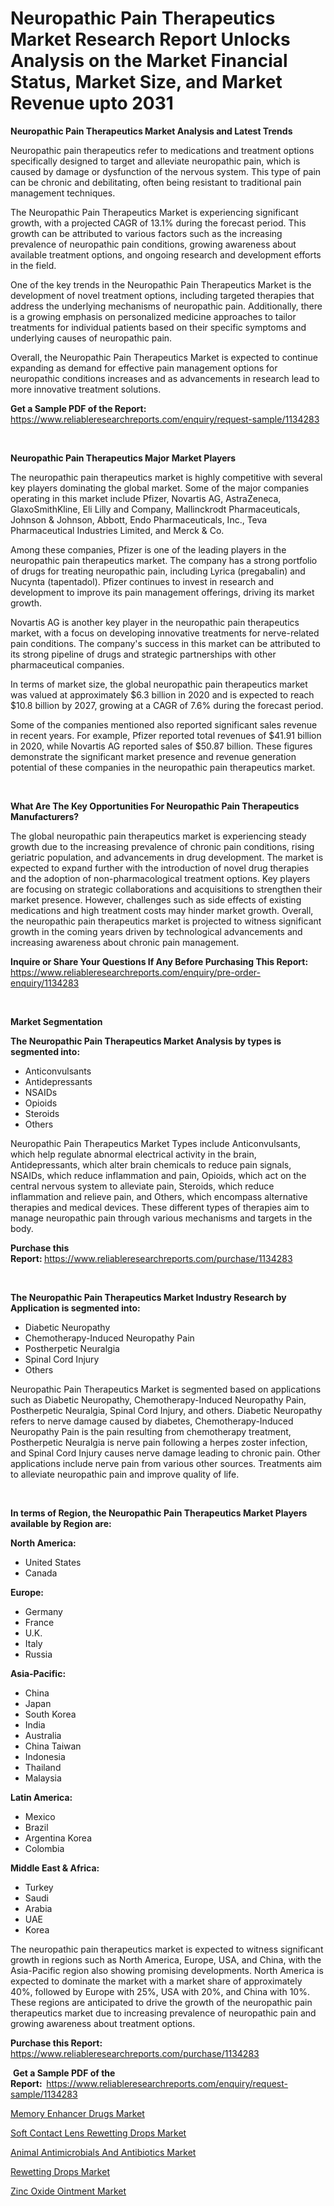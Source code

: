 <p><h1>Neuropathic Pain Therapeutics Market Research Report Unlocks Analysis on the Market Financial Status, Market Size, and Market Revenue upto 2031</h1></p><p><strong>Neuropathic Pain Therapeutics Market Analysis and Latest Trends</strong></p>
<p><p>Neuropathic pain therapeutics refer to medications and treatment options specifically designed to target and alleviate neuropathic pain, which is caused by damage or dysfunction of the nervous system. This type of pain can be chronic and debilitating, often being resistant to traditional pain management techniques.</p><p>The Neuropathic Pain Therapeutics Market is experiencing significant growth, with a projected CAGR of 13.1% during the forecast period. This growth can be attributed to various factors such as the increasing prevalence of neuropathic pain conditions, growing awareness about available treatment options, and ongoing research and development efforts in the field.</p><p>One of the key trends in the Neuropathic Pain Therapeutics Market is the development of novel treatment options, including targeted therapies that address the underlying mechanisms of neuropathic pain. Additionally, there is a growing emphasis on personalized medicine approaches to tailor treatments for individual patients based on their specific symptoms and underlying causes of neuropathic pain.</p><p>Overall, the Neuropathic Pain Therapeutics Market is expected to continue expanding as demand for effective pain management options for neuropathic conditions increases and as advancements in research lead to more innovative treatment solutions.</p></p>
<p><strong>Get a Sample PDF of the Report:&nbsp;</strong> <a href="https://www.reliableresearchreports.com/enquiry/request-sample/1134283">https://www.reliableresearchreports.com/enquiry/request-sample/1134283</a></p>
<p>&nbsp;</p>
<p><strong>Neuropathic Pain Therapeutics Major Market Players</strong></p>
<p><p>The neuropathic pain therapeutics market is highly competitive with several key players dominating the global market. Some of the major companies operating in this market include Pfizer, Novartis AG, AstraZeneca, GlaxoSmithKline, Eli Lilly and Company, Mallinckrodt Pharmaceuticals, Johnson & Johnson, Abbott, Endo Pharmaceuticals, Inc., Teva Pharmaceutical Industries Limited, and Merck & Co.</p><p>Among these companies, Pfizer is one of the leading players in the neuropathic pain therapeutics market. The company has a strong portfolio of drugs for treating neuropathic pain, including Lyrica (pregabalin) and Nucynta (tapentadol). Pfizer continues to invest in research and development to improve its pain management offerings, driving its market growth.</p><p>Novartis AG is another key player in the neuropathic pain therapeutics market, with a focus on developing innovative treatments for nerve-related pain conditions. The company's success in this market can be attributed to its strong pipeline of drugs and strategic partnerships with other pharmaceutical companies.</p><p>In terms of market size, the global neuropathic pain therapeutics market was valued at approximately $6.3 billion in 2020 and is expected to reach $10.8 billion by 2027, growing at a CAGR of 7.6% during the forecast period.</p><p>Some of the companies mentioned also reported significant sales revenue in recent years. For example, Pfizer reported total revenues of $41.91 billion in 2020, while Novartis AG reported sales of $50.87 billion. These figures demonstrate the significant market presence and revenue generation potential of these companies in the neuropathic pain therapeutics market.</p></p>
<p>&nbsp;</p>
<p><strong>What Are The Key Opportunities For Neuropathic Pain Therapeutics Manufacturers?</strong></p>
<p><p>The global neuropathic pain therapeutics market is experiencing steady growth due to the increasing prevalence of chronic pain conditions, rising geriatric population, and advancements in drug development. The market is expected to expand further with the introduction of novel drug therapies and the adoption of non-pharmacological treatment options. Key players are focusing on strategic collaborations and acquisitions to strengthen their market presence. However, challenges such as side effects of existing medications and high treatment costs may hinder market growth. Overall, the neuropathic pain therapeutics market is projected to witness significant growth in the coming years driven by technological advancements and increasing awareness about chronic pain management.</p></p>
<p><strong>Inquire or Share Your Questions If Any Before Purchasing This Report:</strong> <a href="https://www.reliableresearchreports.com/enquiry/pre-order-enquiry/1134283">https://www.reliableresearchreports.com/enquiry/pre-order-enquiry/1134283</a></p>
<p>&nbsp;</p>
<p><strong>Market Segmentation</strong></p>
<p><strong>The Neuropathic Pain Therapeutics Market Analysis by types is segmented into:</strong></p>
<p><ul><li>Anticonvulsants</li><li>Antidepressants</li><li>NSAIDs</li><li>Opioids</li><li>Steroids</li><li>Others</li></ul></p>
<p><p>Neuropathic Pain Therapeutics Market Types include Anticonvulsants, which help regulate abnormal electrical activity in the brain, Antidepressants, which alter brain chemicals to reduce pain signals, NSAIDs, which reduce inflammation and pain, Opioids, which act on the central nervous system to alleviate pain, Steroids, which reduce inflammation and relieve pain, and Others, which encompass alternative therapies and medical devices. These different types of therapies aim to manage neuropathic pain through various mechanisms and targets in the body.</p></p>
<p><strong>Purchase this Report:&nbsp;</strong><a href="https://www.reliableresearchreports.com/purchase/1134283">https://www.reliableresearchreports.com/purchase/1134283</a></p>
<p>&nbsp;</p>
<p><strong>The Neuropathic Pain Therapeutics Market Industry Research by Application is segmented into:</strong></p>
<p><ul><li>Diabetic Neuropathy</li><li>Chemotherapy-Induced Neuropathy Pain</li><li>Postherpetic Neuralgia</li><li>Spinal Cord Injury</li><li>Others</li></ul></p>
<p><p>Neuropathic Pain Therapeutics Market is segmented based on applications such as Diabetic Neuropathy, Chemotherapy-Induced Neuropathy Pain, Postherpetic Neuralgia, Spinal Cord Injury, and others. Diabetic Neuropathy refers to nerve damage caused by diabetes, Chemotherapy-Induced Neuropathy Pain is the pain resulting from chemotherapy treatment, Postherpetic Neuralgia is nerve pain following a herpes zoster infection, and Spinal Cord Injury causes nerve damage leading to chronic pain. Other applications include nerve pain from various other sources. Treatments aim to alleviate neuropathic pain and improve quality of life.</p></p>
<p>&nbsp;</p>
<p><strong>In terms of Region, the Neuropathic Pain Therapeutics Market Players available by Region are:</strong></p>
<p>
    <p> <strong> North America: </strong>
        <ul>
            <li>United States</li>
            <li>Canada</li>
        </ul>
        </p> 
    <p> <strong> Europe: </strong>
        <ul>
            <li>Germany</li>
            <li>France</li>
            <li>U.K.</li>
            <li>Italy</li>
            <li>Russia</li>
        </ul>
        </p> 
    <p> <strong> Asia-Pacific: </strong>
        <ul>
            <li>China</li>
            <li>Japan</li>
            <li>South Korea</li>
            <li>India</li>
            <li>Australia</li>
            <li>China Taiwan</li>
            <li>Indonesia</li>
            <li>Thailand</li>
            <li>Malaysia</li>
        </ul>
        </p> 
    <p> <strong> Latin America: </strong>
        <ul>
            <li>Mexico</li>
            <li>Brazil</li>
            <li>Argentina Korea</li>
            <li>Colombia</li>
        </ul>
        </p> 
    <p> <strong> Middle East & Africa: </strong>
        <ul>
            <li>Turkey</li>
            <li>Saudi</li>
            <li>Arabia</li>
            <li>UAE</li>
            <li>Korea</li>
        </ul>
    </p>
    </p>
<p><p>The neuropathic pain therapeutics market is expected to witness significant growth in regions such as North America, Europe, USA, and China, with the Asia-Pacific region also showing promising developments. North America is expected to dominate the market with a market share of approximately 40%, followed by Europe with 25%, USA with 20%, and China with 10%. These regions are anticipated to drive the growth of the neuropathic pain therapeutics market due to increasing prevalence of neuropathic pain and growing awareness about treatment options.</p></p>
<p><strong>Purchase this Report: </strong><a href="https://www.reliableresearchreports.com/purchase/1134283">https://www.reliableresearchreports.com/purchase/1134283</a></p>
<p>&nbsp;<strong>Get a Sample PDF of the Report:&nbsp;&nbsp;</strong><a href="https://www.reliableresearchreports.com/enquiry/request-sample/1134283">https://www.reliableresearchreports.com/enquiry/request-sample/1134283</a></p>
<p><strong></strong></p>
<p><p><a href="https://medium.com/@desmondmraz1/memory-enhancer-drugs-market-trends-forecast-and-competitive-analysis-to-2031-5343973fc892">Memory Enhancer Drugs Market</a></p><p><a href="https://medium.com/@desmondmraz1/soft-contact-lens-rewetting-drops-market-exploring-market-share-market-trends-and-future-growth-f9b7307c2982">Soft Contact Lens Rewetting Drops Market</a></p><p><a href="https://medium.com/@desmondmraz1/animal-antimicrobials-and-antibiotics-market-analysis-and-sze-forecasted-for-period-from-2024-to-4fa3f3a945eb">Animal Antimicrobials And Antibiotics Market</a></p><p><a href="https://medium.com/@desmondmraz1/rewetting-drops-market-size-reveals-the-best-marketing-channels-in-global-industry-190da659aeaa">Rewetting Drops Market</a></p><p><a href="https://medium.com/@desmondmraz1/zinc-oxide-ointment-market-exploring-market-share-market-trends-and-future-growth-b2cbada923e1">Zinc Oxide Ointment Market</a></p></p>